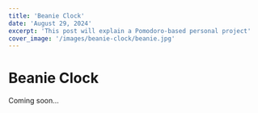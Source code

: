 ```yaml
---
title: 'Beanie Clock'
date: 'August 29, 2024'
excerpt: 'This post will explain a Pomodoro-based personal project'
cover_image: '/images/beanie-clock/beanie.jpg'
---
```


# Beanie Clock 

Coming soon...